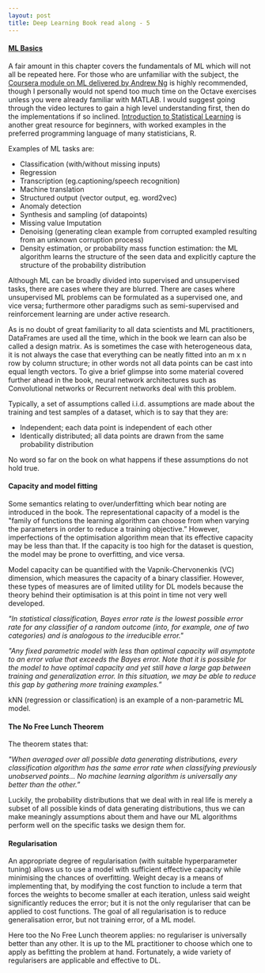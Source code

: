 ```yaml
---
layout: post
title: Deep Learning Book read along - 5
---
```


#### [ML Basics](http://www.deeplearningbook.org/contents/ml.html)

A fair amount in this chapter covers the fundamentals of ML which will not all be repeated here. For those who are unfamiliar with the subject, the [Coursera module on ML delivered by Andrew Ng](https://www.coursera.org/learn/machine-learning) is highly recommended, though I personally would not spend too much time on the Octave exercises unless you were already familiar with MATLAB. I would suggest going through the video lectures to gain a high level understanding first, then do the implementations if so inclined. [Introduction to Statistical Learning](http://www-bcf.usc.edu/~gareth/ISL/ISLR%20Sixth%20Printing.pdf) is another great resource for beginners, with worked examples in the preferred programming language of many statisticians, R.

Examples of ML tasks are:

- Classification (with/without missing inputs)
- Regression
- Transcription (eg.captioning/speech recognition)
- Machine translation
- Structured output (vector output, eg. word2vec)
- Anomaly detection
- Synthesis and sampling (of datapoints)
- Missing value Imputation
- Denoising (generating clean example from corrupted exampled resulting from an unknown corruption process)
- Density estimation, or probability mass function estimation: the ML algorithm learns the structure of the seen data and explicitly capture the structure of the probability distribution

Although ML can be broadly divided into supervised and unsupervised tasks, there are cases where they are blurred. There are cases where unsupervised ML problems can be formulated as a supervised one, and vice versa; furthermore other paradigms such as semi-supervised and reinforcement learning are under active research.

As is no doubt of great familiarity to all data scientists and ML practitioners, DataFrames are used all the time, which in the book we learn can also be called a design matrix. As is sometimes the case with heterogeneous data, it is not always the case that everything can be neatly fitted into an m x n row by column structure; in other words not all data points can be cast into equal length vectors. To give a brief glimpse into some material covered further ahead in the book, neural network architectures such as Convolutional networks or Recurrent networks deal with this problem.

Typically, a set of assumptions called i.i.d. assumptions are made about the training and test samples of a dataset, which is to say that they are:

- Independent; each data point is independent of each other
- Identically distributed; all data points are drawn from the same probability distribution

No word so far on the book on what happens if these assumptions do not hold true.

#### Capacity and model fitting

Some semantics relating to over/underfitting which bear noting are introduced in the book. The representational capacity of a model is the "family of functions the learning algorithm can choose from when varying the parameters in order to reduce a training objective.” However, imperfections of the optimisation algorithm mean that its effective capacity may be less than that. If the capacity is too high for the dataset is question, the model may be prone to overfitting, and vice versa.

Model capacity can be quantified with the Vapnik-Chervonenkis (VC) dimension, which measures the capacity of a binary classifier. However, these types of measures are of limited utility for DL models because the theory behind their optimisation is at this point in time not very well developed.

*"In statistical classification, Bayes error rate is the lowest possible error rate for any classifier of a random outcome (into, for example, one of two categories) and is analogous to the irreducible error."*

*"Any fixed parametric model with less than optimal capacity will asymptote to an error value that exceeds the Bayes error.  Note that it is possible for the model to have optimal capacity and yet still have a large gap between training and generalization error. In this situation, we may be able to reduce this gap by gathering more training examples.”*

kNN (regression or classification) is an example of a non-parametric ML model.

#### The No Free Lunch Theorem
The theorem states that:

*"When averaged over all possible data generating distributions, every classification algorithm has the same error rate when classifying previously unobserved points… No machine learning algorithm is universally any better than the other.”*

Luckily, the probability distributions that we deal with in real life is merely a subset of all possible kinds of data generating distributions, thus we can make meaningly assumptions about them and have our ML algorithms perform well on the specific tasks we design them for.

#### Regularisation
An appropriate degree of regularisation (with suitable hyperparameter tuning) allows us to use a model with sufficient effective capacity while minimising the chances of overfitting. Weight decay is a means of implementing that, by modifying the cost function to include a term that forces the weights to become smaller at each iteration, unless said weight significantly reduces the error; but it is not the only regulariser that can be applied to cost functions. The goal of all regularisation is to reduce generalisation error, but not training error, of a ML model.

Here too the No Free Lunch theorem applies: no regulariser is universally better than any other. It is up to the ML practitioner to choose which one to apply as befitting the problem at hand. Fortunately, a wide variety of regularisers are applicable and effective to DL.

